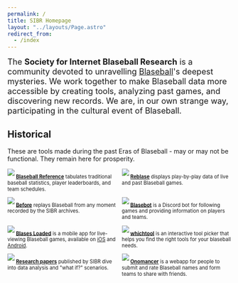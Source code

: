 ```yaml
---
permalink: /
title: SIBR Homepage
layout: "../layouts/Page.astro"
redirect_from:
  - /index
---
```


<span class="mission">The **<span id="sibr">Society for Internet Blaseball Research</span>** is a community devoted to unravelling [Blaseball](https:/www.blaseball.com)'s deepest mysteries. We work together to make Blaseball data more accessible by creating tools, analyzing past games, and discovering new records. We are, in our own strange way, participating in the cultural event of Blaseball.</span>

## Historical

These are tools made during the past Eras of Blaseball - may or may not be functional. They remain here for prosperity.

* [![](/reference.png)][reference]
  [**Blaseball Reference**][reference] tabulates traditional baseball statistics, player leaderboards, and team schedules.
* [![](/reblase.png)][reblase]
  [**Reblase**][reblase] displays play-by-play data of live and past Blaseball games.
* [![](/before.png)][before]
  [**Before**][before] replays Blaseball from any moment recorded by the SIBR archives.
* [![](/blasebot.png)][blasebot]
  [**Blasebot**][blasebot] is a Discord bot for following games and providing information on players and teams.
* [![](/blases-loaded.png)][blases-loaded]
  [**Blases Loaded**][blases-loaded] is a mobile app for live-viewing Blaseball games, available on [iOS](https:/apps.apple.com/us/app/id1529695719) and [Android](https:/play.google.com/store/apps/details?id=com.raccoonfink.blobile).
* [![](/whichtool.png)][whichtool]
  [**whichtool**][whichtool] is an interactive tool picker that helps you find the right tools for your blaseball needs.
* [![](/research.png)][research]
  [**Research papers**][research] published by SIBR dive into data analysis and "what if?" scenarios.
* [![](/onomancer.png)][onomancer]
  [**Onomancer**][onomancer] is a webapp for people to submit and rate Blaseball names and form teams to share with friends.
</section>

[reference]: https://blaseball-reference.com
[reblase]: https://reblase.sibr.dev
[before]: https://before.sibr.dev
[blasebot]: https://github.com/BeeFox-sys/blasebot
[blases-loaded]: https://github.com/RangerRick/blobile
[research]: https://research.blaseball-reference.com
[onomancer]: https://onomancer.sibr.dev
[whichtool]: https://whichtool.sibr.dev/

<style>

  .mission {
    font-size: 1.3em;
  }

  ul {
    padding: 0;
    display: grid;
    grid-template-columns: repeat(2, 1fr);
    gap: .8em;
  }


  li {
    list-style-type: none;
    font-size: .8em;
  }

  li img {
    margin-bottom: .5em;
  }

</style>